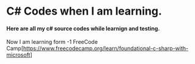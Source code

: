 # C# Codes when I am learning.
#### Here are all my c# source codes while learnign and testing.
Now I am learning form
-1 FreeCode Camp[https://www.freecodecamp.org/learn/foundational-c-sharp-with-microsoft]
